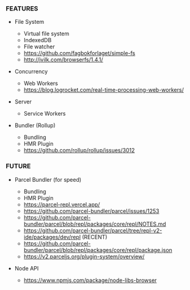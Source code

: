 ### FEATURES

- File System

  - Virtual file system
  - IndexedDB
  - File watcher
  - https://github.com/fagbokforlaget/simple-fs
  - http://jvilk.com/browserfs/1.4.1/

- Concurrency

  - Web Workers
  - https://blog.logrocket.com/real-time-processing-web-workers/

- Server

  - Service Workers

- Bundler (Rollup)

  - Bundling
  - HMR Plugin
  - https://github.com/rollup/rollup/issues/3012

### FUTURE


- Parcel Bundler (for speed)

  - Bundling
  - HMR Plugin
  - https://parcel-repl.vercel.app/
  - https://github.com/parcel-bundler/parcel/issues/1253
  - https://github.com/parcel-bundler/parcel/blob/repl/packages/core/repl/NOTES.md
  - https://github.com/parcel-bundler/parcel/tree/repl-v2-ide/packages/dev/repl (RECENT)
  - https://github.com/parcel-bundler/parcel/blob/repl/packages/core/repl/package.json
  - https://v2.parceljs.org/plugin-system/overview/


- Node API

  - https://www.npmjs.com/package/node-libs-browser

